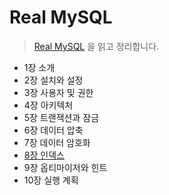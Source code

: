 # Real MySQL
> [Real MySQL](http://www.yes24.com/Product/Goods/6960931) 을 읽고 정리합니다.
- 1장 소개
- 2장 설치와 설정
- 3장 사용자 및 권한
- 4장 아키텍처
- 5장 트랜잭션과 잠금
- 6장 데이터 압축
- 7장 데이터 암호화
- [8장 인덱스](https://github.com/hasunzo/TIL/tree/main/database/realMySQL/chapter8.md)
- 9장 옵티마이저와 힌트
- 10장 실행 계획
